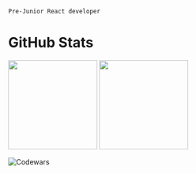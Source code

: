 `Pre-Junior React developer`

<h1>GitHub Stats</h1>

<div>
  <img height="180em" src="https://github-readme-stats.vercel.app/api?username=nokken65&layout=compact&show_icons=true&theme=white&hide_border=true&icon_color=2a84ea&bg_color=00000000&text_color=2a84ea" />
  <img height="180em" src="https://github-readme-stats.vercel.app/api/top-langs/?username=nokken65&layout=compact&theme=white&hide_border=true&icon_color=2a84ea&bg_color=00000000&text_color=2a84ea" />
</div>

![Codewars](https://github.r2v.ch/codewars?user=nokken65?top_languages=true?hide_clan=true)
